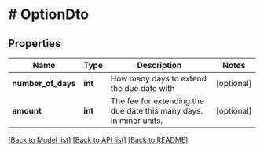 # # OptionDto

## Properties

Name | Type | Description | Notes
------------ | ------------- | ------------- | -------------
**number_of_days** | **int** | How many days to extend the due date with | [optional] 
**amount** | **int** | The fee for extending the due date this many days. In minor units. | [optional] 

[[Back to Model list]](../../README.md#documentation-for-models) [[Back to API list]](../../README.md#documentation-for-api-endpoints) [[Back to README]](../../README.md)


